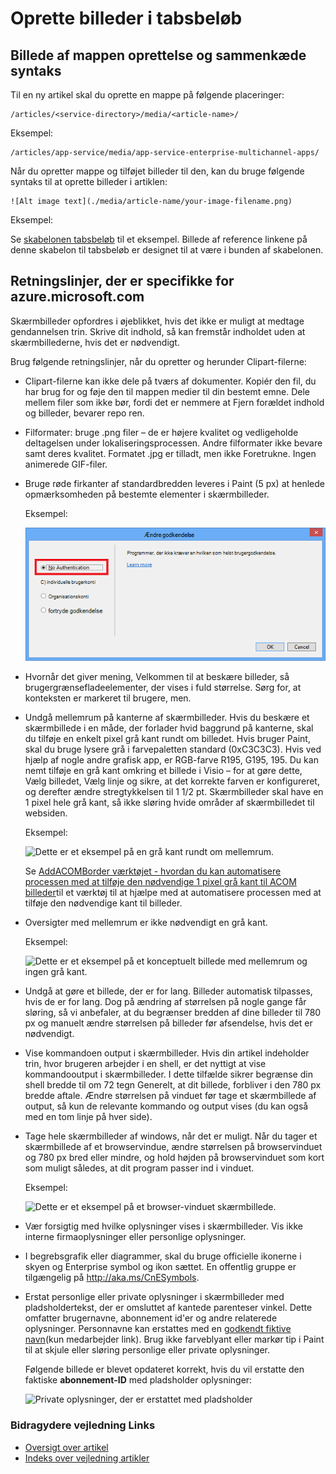 <properties
    pageTitle="Oprette billeder i tabsbeløb"
    description="Forklarer, hvordan du opretter billeder i tabsbeløb overensstemmelse med retningslinjer for Azure typer lagre."
    services=""
    solutions=""
    documentationCenter=""
    authors="kenhoff"
    manager="ilanas"
    editor="tysonn"/>

<tags
    ms.service="contributor-guide"
    ms.devlang=""
    ms.topic="article"
    ms.tgt_pltfrm=""
    ms.workload=""
    ms.date="06/25/2015"
    ms.author="kenhoff" />

# <a name="create-images-in-markdown"></a>Oprette billeder i tabsbeløb

## <a name="image-folder-creation-and-link-syntax"></a>Billede af mappen oprettelse og sammenkæde syntaks

Til en ny artikel skal du oprette en mappe på følgende placeringer:

    /articles/<service-directory>/media/<article-name>/

Eksempel:

    /articles/app-service/media/app-service-enterprise-multichannel-apps/

Når du opretter mappe og tilføjet billeder til den, kan du bruge følgende syntaks til at oprette billeder i artiklen:

```
![Alt image text](./media/article-name/your-image-filename.png)
```
Eksempel:

Se [skabelonen tabsbeløb](../markdown%20templates/markdown-template-for-new-articles.md) til et eksempel.  Billede af reference linkene på denne skabelon til tabsbeløb er designet til at være i bunden af skabelonen.

## <a name="guidelines-specific-to-azuremicrosoftcom"></a>Retningslinjer, der er specifikke for azure.microsoft.com

Skærmbilleder opfordres i øjeblikket, hvis det ikke er muligt at medtage gendannelsen trin. Skrive dit indhold, så kan fremstår indholdet uden at skærmbillederne, hvis det er nødvendigt.

Brug følgende retningslinjer, når du opretter og herunder Clipart-filerne:
- Clipart-filerne kan ikke dele på tværs af dokumenter. Kopiér den fil, du har brug for og føje den til mappen medier til din bestemt emne. Dele mellem filer som ikke bør, fordi det er nemmere at Fjern forældet indhold og billeder, bevarer repo ren.

- Filformater: bruge .png filer – de er højere kvalitet og vedligeholde deltagelsen under lokaliseringsprocessen. Andre filformater ikke bevare samt deres kvalitet. Formatet .jpg er tilladt, men ikke Foretrukne.  Ingen animerede GIF-filer.

- Bruge røde firkanter af standardbredden leveres i Paint (5 px) at henlede opmærksomheden på bestemte elementer i skærmbilleder.  

    Eksempel:

    ![Dette er et eksempel med en rød firkant, der bruges som en billedforklaring.](./media/create-images-markdown/gs13noauth.png)

- Hvornår det giver mening, Velkommen til at beskære billeder, så brugergrænsefladeelementer, der vises i fuld størrelse. Sørg for, at konteksten er markeret til brugere, men.

- Undgå mellemrum på kanterne af skærmbilleder. Hvis du beskære et skærmbillede i en måde, der forlader hvid baggrund på kanterne, skal du tilføje en enkelt pixel grå kant rundt om billedet.  Hvis bruger Paint, skal du bruge lysere grå i farvepaletten standard (0xC3C3C3). Hvis ved hjælp af nogle andre grafisk app, er RGB-farve R195, G195, 195. Du kan nemt tilføje en grå kant omkring et billede i Visio – for at gøre dette, Vælg billedet, Vælg linje og sikre, at det korrekte farven er konfigureret, og derefter ændre stregtykkelsen til 1 1/2 pt.  Skærmbilleder skal have en 1 pixel hele grå kant, så ikke sløring hvide områder af skærmbilledet til websiden.

    Eksempel:

    ![Dette er et eksempel på en grå kant rundt om mellemrum.](./media/create-images-markdown/agent.png)
    
    Se [AddACOMBorder værktøjet - hvordan du kan automatisere processen med at tilføje den nødvendige 1 pixel grå kant til ACOM billeder](https://github.com/Azure/Azure-CSI-Content-Tools/tree/master/Tools/AddACOMImageBorder)til et værktøj til at hjælpe med at automatisere processen med at tilføje den nødvendige kant til billeder.

- Oversigter med mellemrum er ikke nødvendigt en grå kant.  

    Eksempel:

    ![Dette er et eksempel på et konceptuelt billede med mellemrum og ingen grå kant.](./media/create-images-markdown/ic727360.png)

- Undgå at gøre et billede, der er for lang.  Billeder automatisk tilpasses, hvis de er for lang. Dog på ændring af størrelsen på nogle gange får sløring, så vi anbefaler, at du begrænser bredden af dine billeder til 780 px og manuelt ændre størrelsen på billeder før afsendelse, hvis det er nødvendigt.

- Vise kommandoen output i skærmbilleder.  Hvis din artikel indeholder trin, hvor brugeren arbejder i en shell, er det nyttigt at vise kommandooutput i skærmbilleder. I dette tilfælde sikrer begrænse din shell bredde til om 72 tegn Generelt, at dit billede, forbliver i den 780 px bredde aftale. Ændre størrelsen på vinduet før tage et skærmbillede af output, så kun de relevante kommando og output vises (du kan også med en tom linje på hver side).

- Tage hele skærmbilleder af windows, når det er muligt. Når du tager et skærmbillede af et browservindue, ændre størrelsen på browservinduet og 780 px bred eller mindre, og hold højden på browservinduet som kort som muligt således, at dit program passer ind i vinduet.

    Eksempel:

    ![Dette er et eksempel på et browser-vinduet skærmbillede.](./media/create-images-markdown/helloworldlocal.png)

- Vær forsigtig med hvilke oplysninger vises i skærmbilleder.  Vis ikke interne firmaoplysninger eller personlige oplysninger.

- I begrebsgrafik eller diagrammer, skal du bruge officielle ikonerne i skyen og Enterprise symbol og ikon sættet. En offentlig gruppe er tilgængelig på http://aka.ms/CnESymbols.

- Erstat personlige eller private oplysninger i skærmbilleder med pladsholdertekst, der er omsluttet af kantede parenteser vinkel. Dette omfatter brugernavne, abonnement id'er og andre relaterede oplysninger. Personnavne kan erstattes med en [godkendt fiktive navn](https://aka.ms/ficticiousnames)(kun medarbejder link). Brug ikke farveblyant eller markør tip i Paint til at skjule eller sløring personlige eller private oplysninger.

  Følgende billede er blevet opdateret korrekt, hvis du vil erstatte den faktiske **abonnement-ID** med pladsholder oplysninger:

  ![Private oplysninger, der er erstattet med pladsholder](./media/create-images-markdown/placeholder-in-screenshot-correct.png)

### <a name="contributors-guide-links"></a>Bidragydere vejledning Links

- [Oversigt over artikel](./../README.md)
- [Indeks over vejledning artikler](./contributor-guide-index.md)
